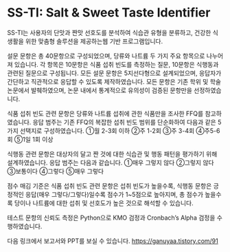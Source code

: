 # SS-TI: Salt & Sweet Taste Identifier

SS-TI는 사용자의 단맛과 짠맛 선호도를 분석하여 식습관 유형을 분류하고, 건강한 식생활을 위한 맞춤형 솔루션을 제공하는웹 기반 프로그램입니다.

설문 문항은 총 40문항으로 구성되었으며, 당류와 나트륨 두 가지 주요 항목으로 나누어져 있습니다. 각 항목은 10문항은 식품 섭취 빈도를 측정하는 질문, 10문항은 식행동과 관련된 질문으로 구성됩니다. 모든 설문 문항은 5지선다형으로 설계되었으며, 응답자가 간단하고 직관적으로 응답할 수 있도록 제작하였습니다. 모든 문항은 기존 학위 및 학술 논문에서 발췌하였으며, 논문 내에서 통계적으로 유의성이 검증된 문항만을 선정하였습니다. 

식품 섭취 빈도 관련 문항은 당류와 나트륨 섭취에 관한 식품만을 조사한 FFQ를 참고하였습니다. 응답 범주는 기존 FFQ의 복잡한 섭취 빈도 범위를 단순화하여 다음과 같은 5가지 선택지로 구성하였습니다. 
①월 2-3회 이하 ②주 1-2회 ③주 3-4회 ④주5-6회 ⑤1일 1회 이상

식행동 관련 문항은 대상자의 달고 짠 것에 대한 식습관 및 행동 패턴을 평가하기 위해 설계하였습니다. 응답 범주는 다음과 같습니다. 
①매우 그렇지 않다 ②그렇지 않다 ③보통이다 ④그렇다 ⑤매우 그렇다

점수 매김 기준은 식품 섭취 빈도 관련 문항은 섭취 빈도가 높을수록, 식행동 문항은 긍정적인 응답(매우 그렇다/그렇다)일수록 점수가 1~5점으로 높아지며, 총 점수가 높을수록 당이나 나트륨에 대한 섭취 및 선호도가 높은 것으로 해석할 수 있습니다. 

테스트 문항의 신뢰도 측정은 Python으로 KMO 검정과 Cronbach’s Alpha 검정을 수행하였습니다. 

다음 링크에서 보고서와 PPT를 보실 수 있습니다. 
https://ganuyaa.tistory.com/91



